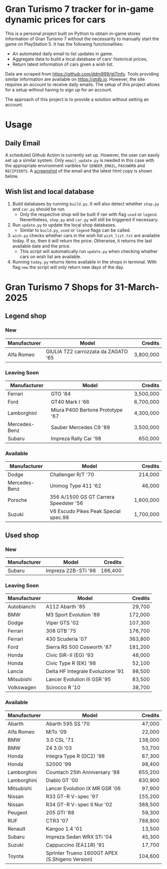 # Gran Turismo 7 tracker for in-game dynamic prices for cars

This is a personal project built on Python to obtain in-game stores information of Gran Turismo 7 without the necessarity to manually start the game on PlayStation 5. It has the following functionalities:

- An automated daily email to list updates in game.
- Aggregate data to build a local database of cars' historical prices,
- Return latest information of cars given a wish list.

Data are scraped from https://github.com/ddm999/gt7info. Tools providing similar information are available on https://gtdb.io. However, the site requires an account to receive daily emails. The setup of this project allows for a setup without having to sign up for an account.

The approach of this project is to provide a solution without setting an account.

# Usage

## Daily Email

A scheduled Github Action is currently set up. However, the user can easily set up a similar system. Only `email_update.py` is needed in this case with the appropriate environment varibles for `SENDER_EMAIL`, `PASSWORD` and `RECIPIENTS`. A [screenshot](https://raw.githubusercontent.com/marcohoucheng/Gran-Turismo-7-Price-Tracker/main/data/email_screenshot.png) of the email and the latest html copy is shown below.

## Wish list and local database

1. Build databases by running `build.py`. It will also detect whether `shop.py` and `car.py` should be run.
    - Only the respective shop will be built if ran with flag `used` or `legend`. Nevertheless, `shop.py` and `car.py` will still be triggered if necessary.
2. Run `update.py` to update the local shop databases.
    - Similar to `build.py`, `used` or `legend` flags can be called.
3. `wish.py` checks whether cars in the wish list `wish_list.txt` are available today. If so, then it will return the price. Otherwise, it returns the last available date and the price.
    - This script will automatically run `update.py` when checking whather cars on wish list are available.
4. Running `today.py` returns items available in the shops in terminal. With flag `new` the script will only return new days of the day.


# Gran Turismo 7 Shops for 31-March-2025



## Legend shop

### New
 | Manufacturer | Model | Credits |
 | --- | --- | --: |
|Alfa Romeo|GIULIA TZ2 carrozzata da ZAGATO '65|3,800,000|

### Leaving Soon
 | Manufacturer | Model | Credits |
 | --- | --- | --: |
|Ferrari|GTO '84|3,500,000|
|Ford|GT40 Mark I '66|6,700,000|
|Lamborghini|Miura P400 Bertone Prototype '67|4,300,000|
|Mercedes-Benz|Sauber Mercedes C9 '89|3,500,000|
|Subaru|Impreza Rally Car '98|650,000|

### Available
 | Manufacturer | Model | Credits |
 | --- | --- | --: |
|Dodge|Challenger R/T '70|214,000|
|Mercedes-Benz|Unimog Type 411 '62|46,000|
|Porsche|356 A/1500 GS GT Carrera Speedster '56|1,600,000|
|Suzuki|V6 Escudo Pikes Peak Special spec.98|1,700,000|


## Used shop

### New
 | Manufacturer | Model | Credits |
 | --- | --- | --: |
|Subaru|Impreza 22B-STi '98|166,400|

### Leaving Soon
 | Manufacturer | Model | Credits |
 | --- | --- | --: |
|Autobianchi|A112 Abarth '85|29,700|
|BMW|M3 Sport Evolution '89|172,000|
|Dodge|Viper GTS '02|107,300|
|Ferrari|308 GTB '75|176,700|
|Ferrari|430 Scuderia '07|363,800|
|Ford|Sierra RS 500 Cosworth '87|181,200|
|Honda|Civic SiR-II (EG) '93|48,000|
|Honda|Civic Type R (EK) '98|52,100|
|Lancia|Delta HF Integrale Evoluzione '91|98,500|
|Mitsubishi|Lancer Evolution III GSR '95|83,500|
|Volkswagen|Scirocco R '10|38,700|

### Available
 | Manufacturer | Model | Credits |
 | --- | --- | --: |
|Abarth|Abarth 595 SS '70|47,000|
|Alfa Romeo|MiTo '09|22,000|
|BMW|3.0 CSL '71|138,000|
|BMW|Z4 3.0i '03|53,700|
|Honda|Integra Type R (DC2) '98|67,300|
|Honda|S2000 '99|98,400|
|Lamborghini|Countach 25th Anniversary '88|655,200|
|Lamborghini|Diablo GT '00|830,900|
|Mitsubishi|Lancer Evolution IX MR GSR '06|97,900|
|Nissan|R33 GT-R V-spec '97|155,200|
|Nissan|R34 GT-R V-spec II Nur '02|388,500|
|Peugeot|205 GTI '88|59,300|
|RUF|CTR3 '07|788,800|
|Renault|Kangoo 1.4 '01|13,500|
|Subaru|Impreza Sedan WRX STi '04|45,300|
|Suzuki|Cappuccino (EA11R) '91|17,700|
|Toyota|Sprinter Trueno 1600GT APEX (S.Shigeno Version)|104,600|

